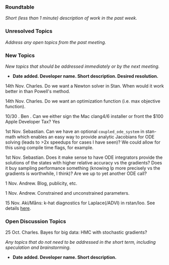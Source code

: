 ### Roundtable
_Short (less than 1 minute) description of work in the past week._

### Unresolved Topics
_Address any open topics from the past meeting._

### New Topics
_New topics that should be addressed immediately or by the next
meeting._

* __Date added. Developer name.  Short description.  Desired resolution.__

14th Nov. Charles. Do we want a Newton solver in Stan. When would it work better in than Powell's method.

14th Nov. Charles. Do we want an optimization function (i.e. max objective function).

10/30 . Ben . Can we either sign the Mac clang4/6 installer or front the $100 Apple Developer Tax? Yes

1st Nov. Sebastian. Can we have an optional `coupled_ode_system` in stan-math which enables an easy way to provide analytic Jacobians for ODE solving (leads to >2x speedups for cases I have seen)? We could allow for this using compile time flags, for example.

1st Nov. Sebastian. Does it make sense to have ODE integrators provide the solutions of the states with higher relative accuracy vs the gradients? Does it buy sampling performance something (knowing lp more precisely vs the gradients is worthwhile, I think)? Are we up to yet another ODE call?

1 Nov. Andrew. Blog, publicity, etc.

1 Nov. Andrew. Constrained and unconstrained parameters.

15 Nov. Aki/Måns: k-hat diagnostics for Laplace(/ADVI) in rstan/loo. See details [here](https://docs.google.com/document/d/19foJZnwlc3TusOCs5-co1w743Hf9zkYMhN4P654qzYg/edit?usp=sharing).

### Open Discussion Topics

25 Oct. Charles. Bayes for big data: HMC with stochastic gradients?

_Any topics that do not need to be addressed in the short term,
including speculation and brainstorming._

* __Date added. Developer name.  Short description.__
